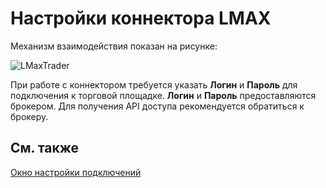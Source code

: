 # Настройки коннектора LMAX

Механизм взаимодействия показан на рисунке: 

![LMaxTrader](~/images/LMaxTrader.png)

При работе с коннектором требуется указать **Логин** и **Пароль** для подключения к торговой площадке. **Логин** и **Пароль** предоставляются брокером. Для получения API доступа рекомендуется обратиться к брокеру.

## См. также

[Окно настройки подключений](API_UI_ConnectorWindow.md)
